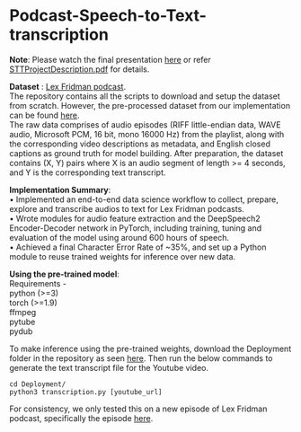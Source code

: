 # Podcast-Speech-to-Text-transcription

**Note**: Please watch the final presentation [here](https://drive.google.com/file/d/1AueeMUUUz2xrMubkompdtnaVOo_3VWmx/view?usp=sharing) or refer [STTProjectDescription.pdf](https://github.com/a1code/Podcast-Speech-to-Text-transcription/blob/main/STT_Project_Description.pdf) for details.

**Dataset** : [Lex Fridman podcast](https://www.youtube.com/watch?v=Z_LhPMhkEdw&list=PLrAXtmErZgOdP_8GztsuKi9nrraNbKKp4).  
The repository contains all the scripts to download and setup the dataset from scratch. However, the pre-processed dataset from our implementation can be found [here](https://drive.google.com/file/d/1oaeXv8U2Z8We2m0FJEreked_GxjAZK_F/view?usp=sharing).  
The raw data comprises of audio episodes (RIFF little-endian data, WAVE audio, Microsoft PCM, 16 bit, mono 16000 Hz) from the playlist, along with the corresponding video descriptions as metadata, and English closed captions as ground truth for model building. After preparation, the dataset contains (X, Y) pairs where X is an audio segment of length >= 4 seconds, and Y is the corresponding text transcript.

**Implementation Summary**:  
• Implemented an end-to-end data science workflow to collect, prepare, explore and transcribe audios to text for Lex Fridman podcasts.  
• Wrote modules for audio feature extraction and the DeepSpeech2 Encoder-Decoder network in PyTorch, including training, tuning and evaluation of the model using around 600 hours of speech.  
• Achieved a final Character Error Rate of ~35%, and set up a Python module to reuse trained weights for inference over new data.    

**Using the pre-trained model**:  
Requirements -  
python (>=3)  
torch (>=1.9)  
ffmpeg  
pytube  
pydub

To make inference using the pre-trained weights, download the Deployment folder in the repository as seen [here](https://github.com/a1code/Podcast-Speech-to-Text-transcription/tree/main/Deployment). Then run the below commands to generate the text transcript file for the Youtube video.  
```
cd Deployment/
python3 transcription.py [youtube_url]
```

For consistency, we only tested this on a new episode of Lex Fridman podcast, specifically the episode [here](https://www.youtube.com/watch?v=nDDJFvuFXdc).

